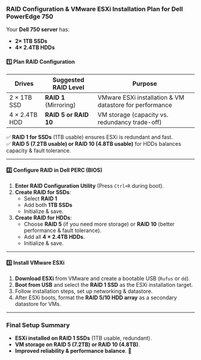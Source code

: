### **RAID Configuration & VMware ESXi Installation Plan for Dell PowerEdge 750**  

Your **Dell 750 server** has:  
- **2× 1TB SSDs**  
- **4× 2.4TB HDDs**  

#### **1️⃣ Plan RAID Configuration**  

| Drives | Suggested RAID Level | Purpose |
|--------|---------------------|---------|
| 2 × 1TB SSD | **RAID 1** (Mirroring) | VMware ESXi installation & VM datastore for performance |
| 4 × 2.4TB HDD | **RAID 5 or RAID 10** | VM storage (capacity vs. redundancy trade-off) |

✅ **RAID 1 for SSDs** (1TB usable) ensures ESXi is redundant and fast.  
✅ **RAID 5 (7.2TB usable) or RAID 10 (4.8TB usable)** for HDDs balances capacity & fault tolerance.  

---

#### **2️⃣ Configure RAID in Dell PERC (BIOS)**
1. **Enter RAID Configuration Utility** (Press `Ctrl+R` during boot).  
2. **Create RAID for SSDs**:  
   - Select **RAID 1**  
   - Add both **1TB SSDs**  
   - Initialize & save.  
3. **Create RAID for HDDs**:  
   - Choose **RAID 5** (if you need more storage) or **RAID 10** (better performance & fault tolerance).  
   - Add all **4 × 2.4TB HDDs**.  
   - Initialize & save.  

---

#### **3️⃣ Install VMware ESXi**
1. **Download ESXi** from VMware and create a bootable USB (`Rufus` or `dd`).  
2. **Boot from USB** and select the **RAID 1 SSD** as the ESXi installation target.  
3. Follow installation steps, set up networking & datastore.  
4. After ESXi boots, format the **RAID 5/10 HDD array** as a secondary datastore for VMs.  

---

### **Final Setup Summary**
- **ESXi installed on RAID 1 SSDs** (1TB usable, redundant).  
- **VM storage on RAID 5 (7.2TB) or RAID 10 (4.8TB)**.  
- **Improved reliability & performance balance**. 🚀  

